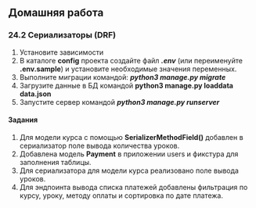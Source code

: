 ## Домашняя работа
### 24.2 Сериализаторы (DRF)

1. Установите зависимости
2. В каталоге __config__ проекта создайте файл ___.env___ (или переименуйте __.env.sample__) и установите необходимые значения переменных.
3. Выполните миграции командой: ___python3 manage.py migrate___
4. Загрузите данные в БД командой __python3 manage.py loaddata data.json__
5. Запустите сервер командой ___python3 manage.py runserver___

#### Задания ####
1. Для модели курса с помощью __SerializerMethodField()__ добавлен в сериализатор поле вывода количества уроков.
2. Добавлена модель __Payment__ в приложении users и фикстура для заполнения таблицы.
3. Для сериализатора для модели курса реализовано поле вывода уроков.
4. Для эндпоинта вывода списка платежей добавлены фильтрация по курсу, уроку, методу оплаты и сортировка по дате платежа.
